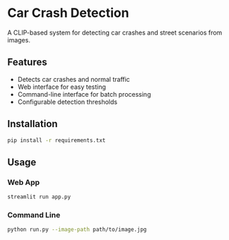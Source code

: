 # Car Crash Detection

A CLIP-based system for detecting car crashes and street scenarios from images.

## Features

- Detects car crashes and normal traffic
- Web interface for easy testing
- Command-line interface for batch processing
- Configurable detection thresholds

## Installation

```bash
pip install -r requirements.txt
```

## Usage

### Web App
```bash
streamlit run app.py
```

### Command Line
```bash
python run.py --image-path path/to/image.jpg
```
